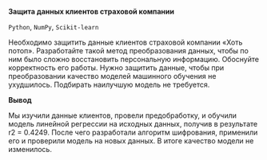 **Защита данных клиентов страховой компании**

`Python`, `NumPy`, `Scikit-learn`

Необходимо защитить данные клиентов страховой компании «Хоть потоп». Разработайте такой метод преобразования данных, чтобы по ним было сложно восстановить персональную информацию. Обоснуйте корректность его работы. Нужно защитить данные, чтобы при преобразовании качество моделей машинного обучения не ухудшилось. Подбирать наилучшую модель не требуется.

**Вывод**

Мы изучили данные клиентов, провели предобработку, и обучили модель линейной регрессии на исходных данных, получив в результате r2 = 0.4249.
После чего разработали алгоритм шифрования, применили его и проверили модель на новых данных.
В итоге качество модели не изменилось.

